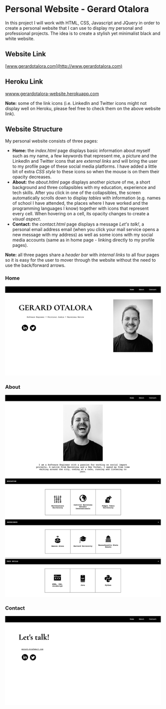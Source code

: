 # Personal Website - Gerard Otalora

In this project I will work with HTML, CSS, Javascript and JQuery in order
to create a personal website that I can use to display my personal
and professional projects. The idea is to create a stylish yet minimalist
black and white website.

## Website Link

[www.gerardotalora.com](http://www.gerardotalora.com)

## Heroku Link

[wwww.gerardotalora-website.herokuapp.com](https://gerardotalora-website.herokuapp.com)

**Note:** some of the link icons (i.e. LinkedIn and Twitter icons might not display
well on Heroku, please feel free to check them on the above website link).

## Website Structure

My personal website consists of three pages:
- **Home:** the _index.html_ page displays basic information about myself such
as my name, a few keywords that represent me, a picture and the LinkedIn and
Twitter icons that are _external links_ and will bring the user to my profile
page of these social media platforms. I have added a little bit of extra
_CSS style_ to these icons so when the mouse is on them their opacity decreases.
- **About:** the _about.htlml_ page displays another picture of me, a short
background and three collapsibles with my education, experience and tech skills.
After you click in one of the collapsibles, the screen automatically scrolls
down to display _tables_ with information (e.g. names of school I have
attended, the places where I have worked and the programming languages I know)
together with icons that represent every cell. When hovering on a cell, its
opacity changes to create a _visual aspect_.
- **Contact:** the _contact.html_ page displays a message _Let's talk!_, a
personal email address email (when you click your mail service opens a
new message with my address) as well as some icons with my social media accounts
(same as in home page - linking directly to my profile pages).

**Note:** all three pages share a _header bar_ with _internal links_ to all four
pages so it is easy for the user to mover through the website without the need
to use the back/forward arrows.

### Home

![Home](/readme_images/website-home.jpg)

### About

![About-1](/readme_images/website-about-1.jpg)
![About-2](/readme_images/website-about-2.jpg)
![About-3](/readme_images/website-about-3.jpg)

### Contact

![Contact](/readme_images/website-contact.jpg)
